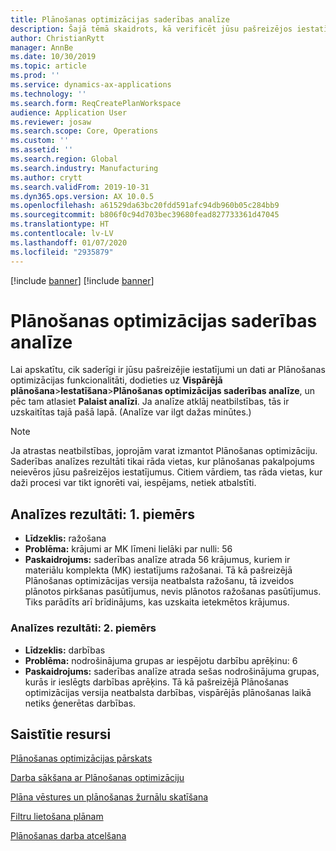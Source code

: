 ```yaml
---
title: Plānošanas optimizācijas saderības analīze
description: Šajā tēmā skaidrots, kā verificēt jūsu pašreizējos iestatījumus un datus, salīdzinot ar Plānošanas optimizācijas funkcionalitātes iespējām.
author: ChristianRytt
manager: AnnBe
ms.date: 10/30/2019
ms.topic: article
ms.prod: ''
ms.service: dynamics-ax-applications
ms.technology: ''
ms.search.form: ReqCreatePlanWorkspace
audience: Application User
ms.reviewer: josaw
ms.search.scope: Core, Operations
ms.custom: ''
ms.assetid: ''
ms.search.region: Global
ms.search.industry: Manufacturing
ms.author: crytt
ms.search.validFrom: 2019-10-31
ms.dyn365.ops.version: AX 10.0.5
ms.openlocfilehash: a61529da63bc20fdd591afc94db960b05c284bb9
ms.sourcegitcommit: b806f0c94d703bec39680fead827733361d47045
ms.translationtype: HT
ms.contentlocale: lv-LV
ms.lasthandoff: 01/07/2020
ms.locfileid: "2935879"
---
```

[!include [banner](../../includes/preview-banner.md)]
[!include [banner](../../includes/banner.md)]

# <a name="planning-optimization-fit-analysis"></a>Plānošanas optimizācijas saderības analīze

Lai apskatītu, cik saderīgi ir jūsu pašreizējie iestatījumi un dati ar Plānošanas optimizācijas funkcionalitāti, dodieties uz **Vispārējā plānošana**\>**Iestatīšana**\>**Plānošanas optimizācijas saderības analīze**, un pēc tam atlasiet **Palaist analīzi**. Ja analīze atklāj neatbilstības, tās ir uzskaitītas tajā pašā lapā. (Analīze var ilgt dažas minūtes.)

> [!NOTE]
> Ja atrastas neatbilstības, joprojām varat izmantot Plānošanas optimizāciju. Saderības analīzes rezultāti tikai rāda vietas, kur plānošanas pakalpojums neievēros jūsu pašreizējos iestatījumus. Citiem vārdiem, tas rāda vietas, kur daži procesi var tikt ignorēti vai, iespējams, netiek atbalstīti.

## <a name="analysis-results-example-1"></a>Analīzes rezultāti: 1. piemērs

- **Līdzeklis:** ražošana
- **Problēma:** krājumi ar MK līmeni lielāki par nulli: 56
- **Paskaidrojums:** saderības analīze atrada 56 krājumus, kuriem ir materiālu komplekta (MK) iestatījums ražošanai. Tā kā pašreizējā Plānošanas optimizācijas versija neatbalsta ražošanu, tā izveidos plānotos pirkšanas pasūtījumus, nevis plānotos ražošanas pasūtījumus. Tiks parādīts arī brīdinājums, kas uzskaita ietekmētos krājumus.

### <a name="analysis-results-example-2"></a>Analīzes rezultāti: 2. piemērs

- **Līdzeklis:** darbības
- **Problēma:** nodrošinājuma grupas ar iespējotu darbību aprēķinu: 6
- **Paskaidrojums:** saderības analīze atrada sešas nodrošinājuma grupas, kurās ir ieslēgts darbības aprēķins. Tā kā pašreizējā Plānošanas optimizācijas versija neatbalsta darbības, vispārējās plānošanas laikā netiks ģenerētas darbības.

## <a name="related-resources"></a>Saistītie resursi

[Plānošanas optimizācijas pārskats](planning-optimization-overview.md)

[Darba sākšana ar Plānošanas optimizāciju](get-started.md)

[Plāna vēstures un plānošanas žurnālu skatīšana](plan-history-logs.md)

[Filtru lietošana plānam](plan-filters.md)

[Plānošanas darba atcelšana](cancel-planning-job.md)
